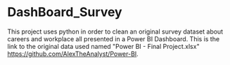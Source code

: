 # DashBoard_Survey
This project uses python in order to clean an original survey dataset about careers and workplace all presented in a Power BI Dashboard. This is the link to the original data used named "Power BI - Final Project.xlsx" https://github.com/AlexTheAnalyst/Power-BI. 
